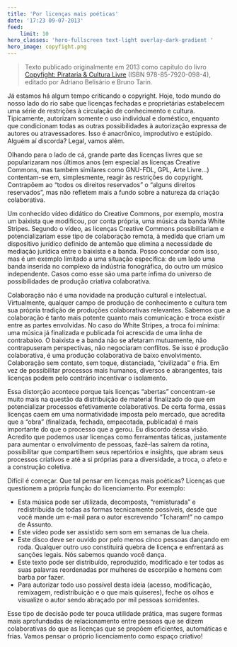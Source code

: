 ```yaml
---
title: 'Por licenças mais poéticas'
date: '17:23 09-07-2013'
feed:
    limit: 10
hero_classes: 'hero-fullscreen text-light overlay-dark-gradient '
hero_image: copyfight.png
---
```


> Texto publicado originalmente em 2013 como capítulo do livro [Copyfight: Pirataria & Cultura Livre](https://imotiro.org/livros/copyfight-pirataria-cultura-livre/) (ISBN 978-85-7920-098-4), editado por Adriano Belisário e Bruno Tarin.

Já estamos há algum tempo criticando o copyright. Hoje, todo mundo do nosso lado do rio sabe que licenças fechadas e proprietárias estabelecem uma série de restrições à circulação de conhecimento e cultura. Tipicamente, autorizam somente o uso individual e doméstico, enquanto que condicionam todas as outras possibilidades à autorização expressa de autores ou atravessadores. Isso é anacrônico, improdutivo e estúpido. Alguém aí discorda? Legal, vamos além.

Olhando para o lado de cá, grande parte das licenças livres que se popularizaram nos últimos anos (em especial as licenças Creative Commons, mas também similares como GNU-FDL, GPL, Arte Livre...) contentam-se em, simplesmente, reagir às restrições do copyright. Contrapõem ao “todos os direitos reservados” o “alguns direitos reservados”, mas não refletem mais a fundo sobre a natureza da criação colaborativa.

Um conhecido vídeo didático do Creative Commons, por exemplo, mostra um baixista que modificou, por conta própria, uma música da banda White Stripes. Segundo o vídeo, as licenças Creative Commons possibilitariam e potencializariam esse tipo de colaboração remota, à medida que criam um dispositivo jurídico definido de antemão que elimina a necessidade de mediação jurídica entre o baixista e a banda. Posso concordar com isso, mas é um exemplo limitado a uma situação específica: de um lado uma banda inserida no complexo da indústria fonográfica, do outro um músico independente. Casos como esse são uma parte ínfima do universo de possibilidades de produção criativa colaborativa.

Colaboração não é uma novidade na produção cultural e intelectual. Virtualmente, qualquer campo de produção de conhecimento e cultura tem sua própria tradição de produções colaborativas relevantes. Sabemos que a colaboração é tanto mais potente quanto mais comunicação e troca existir entre as partes envolvidas. No caso do White Stripes, a troca foi mínima: uma música já finalizada e publicada foi acrescida de uma linha de contrabaixo. O baixista e a banda não se afetaram mutuamente, não contrapuseram perspectivas, não negociaram conflitos. Se isso é produção colaborativa, é uma produção colaborativa de baixo envolvimento. Colaboração sem contato, sem toque, distanciada, “civilizada” e fria. Em vez de possibilitar processos mais humanos, diversos e abrangentes, tais licenças podem pelo contrário incentivar o isolamento.

Essa distorção acontece porque tais licenças “abertas” concentram-se muito mais na questão da distribuição de material finalizado do que em potencializar processos efetivamente colaborativos. De certa forma, essas licenças caem em uma normatividade imposta pelo mercado, que acredita que a “obra” (finalizada, fechada, empacotada, publicada) é mais importante do que o processo que a gerou. Eu discordo dessa visão. Acredito que podemos usar licenças como ferramentas táticas, justamente para aumentar o envolvimento de pessoas, fazê-las saírem da rotina, possibilitar que compartilhem seus repertórios e insights, que abram seus processos criativos e até a si próprias para a diversidade, a troca, o afeto e a construção coletiva.

Difícil é começar. Que tal pensar em licenças mais poéticas? Licenças que questionem a própria função do licenciamento. Por exemplo:

* Esta música pode ser utilizada, decomposta, “remisturada” e redistribuída de todas as formas tecnicamente possíveis, desde que você mande um e-mail para o autor escrevendo “Tcharam!” no campo de Assunto.
* Este vídeo pode ser assistido sem som em semanas de lua cheia.
* Este disco deve ser ouvido por pelo menos cinco pessoas dançando em roda. Qualquer outro uso constituirá quebra de licença e enfrentará as sanções legais. Nós sabemos quando você dança.
* Este texto pode ser distribuído, reproduzido, modificado e ter todas as suas palavras reordenadas por mulheres de escorpião e homens com barba por fazer.
* Para autorizar todo uso possível desta ideia (acesso, modificação, remixagem, redistribuição e o que mais quiseres), feche os olhos e visualize o autor sendo abraçado por mil pessoas sorridentes.

Esse tipo de decisão pode ter pouca utilidade prática, mas sugere formas mais aprofundadas de relacionamento entre pessoas que se dizem colaborativas do que as licenças que se propõem eficientes, automáticas e frias. Vamos pensar o próprio licenciamento como espaço criativo!